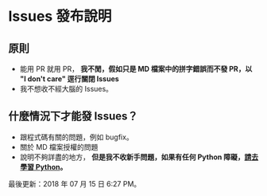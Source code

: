 # Issues 發布說明
## 原則
- 能用 PR 就用 PR， **我不閒，假如只是 MD 檔案中的拼字錯誤而不發 PR，以 "I don't care" 逕行關閉 Issues**
- 我不想收不經大腦的 Issues。

## 什麼情況下才能發 Issues？
- 跟程式碼有關的問題，例如 bugfix。
- 關於 MD 檔案授權的問題
- 說明不夠詳盡的地方， **但是我不收新手問題，如果有任何 Python 障礙，[請去學習 Python](http://www.runoob.com/python3)。**

最後更新：2018 年 07 月 15 日 6:27 PM。
